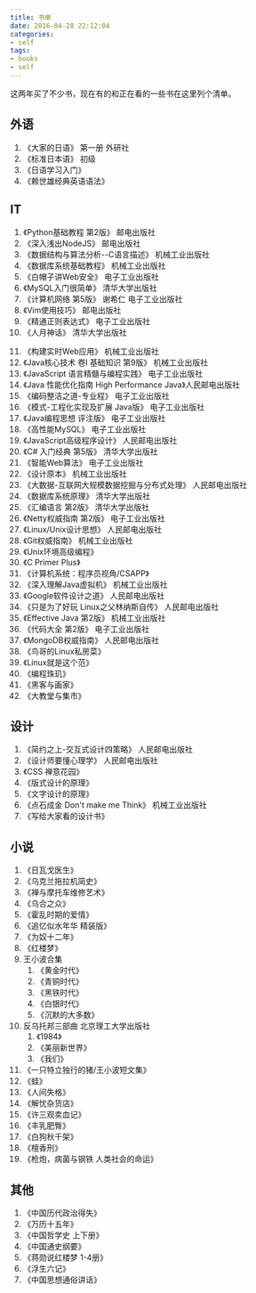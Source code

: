 ```yaml
---
title: 书单
date: 2016-04-28 22:12:04
categories:
- self
tags:
- books
- self
---
```


这两年买了不少书，现在有的和正在看的一些书在这里列个清单。

## 外语
1. 《大家的日语》 第一册 外研社
2. 《标准日本语》 初级
3. 《日语学习入门》
4. 《赖世雄经典英语语法》

## IT
1. 《Python基础教程 第2版》 邮电出版社
2. 《深入浅出NodeJS》 邮电出版社
3. 《数据结构与算法分析--C语言描述》 机械工业出版社
4. 《数据库系统基础教程》 机械工业出版社
5. 《白帽子讲Web安全》 电子工业出版社
6. 《MySQL入门很简单》 清华大学出版社
7. 《计算机网络 第5版》 谢希仁 电子工业出版社
8. 《Vim使用技巧》 邮电出版社
9. 《精通正则表达式》 电子工业出版社
10. 《人月神话》 清华大学出版社
<!-- more -->
11. 《构建实时Web应用》 机械工业出版社
12. 《Java核心技术 卷I 基础知识 第9版》 机械工业出版社
13. 《JavaScript 语言精髓与编程实践》 电子工业出版社
14. 《Java 性能优化指南 High Performance Java》人民邮电出版社
15. 《编码整洁之道-专业程》 电子工业出版社
16. 《模式-工程化实现及扩展 Java版》 电子工业出版社
17. 《Java编程思想 评注版》 电子工业出版社
18. 《高性能MySQL》 电子工业出版社
19. 《JavaScript高级程序设计》 人民邮电出版社
20. 《C# 入门经典 第5版》 清华大学出版社
21. 《智能Web算法》 电子工业出版社
22. 《设计原本》 机械工业出版社
23. 《大数据-互联网大规模数据挖掘与分布式处理》 人民邮电出版社
24. 《数据库系统原理》 清华大学出版社
25. 《汇编语言 第2版》 清华大学出版社
26. 《Netty权威指南 第2版》 电子工业出版社
27. 《Linux/Unix设计思想》 人民邮电出版社
28. 《Git权威指南》 机械工业出版社
29. 《Unix环境高级编程》
30. 《C Primer Plus》
31. 《计算机系统：程序员视角/CSAPP》
32. 《深入理解Java虚拟机》 机械工业出版社
33. 《Google软件设计之道》 人民邮电出版社
34. 《只是为了好玩 Linux之父林纳斯自传》 人民邮电出版社
35. 《Effective Java 第2版》 机械工业出版社
36. 《代码大全 第2版》 电子工业出版社
37. 《MongoDB权威指南》 人民邮电出版社
38. 《鸟哥的Linux私房菜》
39. 《Linux就是这个范》
40. 《编程珠玑》
41. 《黑客与画家》
42. 《大教堂与集市》


## 设计
1. 《简约之上-交互式设计四策略》 人民邮电出版社
2. 《设计师要懂心理学》 人民邮电出版社
3. 《CSS 禅意花园》
4. 《版式设计的原理》
5. 《文字设计的原理》
6. 《点石成金 Don't make me Think》 机械工业出版社
7. 《写给大家看的设计书》

## 小说
1. 《日瓦戈医生》
2. 《乌克兰拖拉机简史》
3. 《禅与摩托车维修艺术》
4. 《乌合之众》
6. 《霍乱时期的爱情》
7. 《追忆似水年华 精装版》
8. 《为奴十二年》
9. 《红楼梦》
10. 王小波合集
	1. 《黄金时代》
	2. 《青铜时代》
	3. 《黑铁时代》
	4. 《白银时代》
	5. 《沉默的大多数》
11. 反乌托邦三部曲 北京理工大学出版社
	1. 《1984》
	2. 《美丽新世界》
	3. 《我们》
12. 《一只特立独行的猪/王小波短文集》
13. 《蛙》
14. 《人间失格》
15. 《解忧杂货店》
16. 《许三观卖血记》
17. 《丰乳肥臀》
18. 《白狗秋千架》
19. 《檀香刑》
20. 《枪炮，病菌与钢铁 人类社会的命运》


## 其他
1. 《中国历代政治得失》
2. 《万历十五年》
3. 《中国哲学史 上下册》
4. 《中国通史纲要》
5. 《蒋勋说红楼梦 1-4册》
6. 《浮生六记》
7. 《中国思想通俗讲话》

